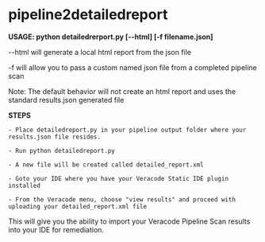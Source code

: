 # pipeline2detailedreport
<b>USAGE:  python detailedrerport.py [--html] [-f filename.json]</b>
		
--html will generate a local html report from the json file
		
-f will allow you to pass a custom named json file from a completed pipeline scan

Note: The default behavior will not create an html report and uses the standard results.json generated file


<b>STEPS</b>
	
	- Place detailedreport.py in your pipeline output folder where your results.json file resides.
	
	- Run python detailedreport.py

	- A new file will be created called detailed_report.xml

	- Goto your IDE where you have your Veracode Static IDE plugin installed
	
	- From the Veracode menu, choose "view results" and proceed with uploading your detailed_report.xml file

This will give you the ability to import your Veracode Pipeline Scan results into your IDE for remediation.
